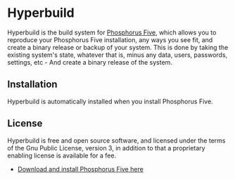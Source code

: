 # Hyperbuild

Hyperbuild is the build system for [Phosphorus Five](https://github.com/polterguy/phosphorusfive), which allows you to
reproduce your Phosphorus Five installation, any ways you see fit, and create a binary release or backup of your system.
This is done by taking the existing system's state, whatever that is, minus any data, users, passwords, settings, etc -
And create a binary release of the system.

## Installation

Hyperbuild is automatically installed when you install Phosphorus Five.

## License

Hyperbuild is free and open source software, and licensed under the terms
of the Gnu Public License, version 3, in addition to that a proprietary enabling license is available for a fee.

* [Download and install Phosphorus Five here](https://github.com/polterguy/phosphorusfive/releases)
